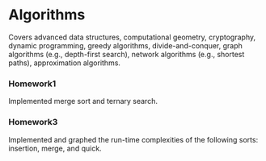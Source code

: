 # Algorithms
Covers advanced data structures, computational geometry, cryptography, dynamic programming, greedy algorithms, divide-and-conquer, graph algorithms (e.g., depth-first search), network algorithms (e.g., shortest paths), approximation algorithms. 

### Homework1
Implemented merge sort and ternary search.

### Homework3
Implemented and graphed the run-time complexities of the following sorts: insertion, merge, and quick.
